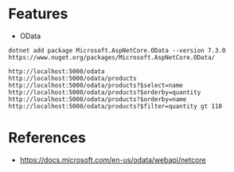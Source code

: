 # Features
- OData

```
dotnet add package Microsoft.AspNetCore.OData --version 7.3.0
https://www.nuget.org/packages/Microsoft.AspNetCore.OData/
```

```
http://localhost:5000/odata
http://localhost:5000/odata/products
http://localhost:5000/odata/products?$select=name
http://localhost:5000/odata/products?$orderby=quantity
http://localhost:5000/odata/products?$orderby=name
http://localhost:5000/odata/products?$filter=quantity gt 110
```

# References
- https://docs.microsoft.com/en-us/odata/webapi/netcore